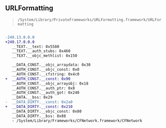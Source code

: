 ## URLFormatting

> `/System/Library/PrivateFrameworks/URLFormatting.framework/URLFormatting`

```diff

-240.13.0.0.0
+240.17.0.0.0
   __TEXT.__text: 0x5580
   __TEXT.__auth_stubs: 0x460
   __TEXT.__objc_methlist: 0x150

   __DATA_CONST.__objc_arraydata: 0x30
   __AUTH_CONST.__objc_const: 0x0
   __AUTH_CONST.__cfstring: 0x4c0
+  __AUTH_CONST.__const: 0x90
   __AUTH_CONST.__objc_arrayobj: 0x18
   __AUTH_CONST.__auth_ptr: 0x8
   __AUTH_CONST.__auth_got: 0x240
   __DATA.__bss: 0x29
-  __DATA_DIRTY.__const: 0x2a0
+  __DATA_DIRTY.__const: 0x210
   __DATA_DIRTY.__objc_const: 0x80
   __DATA_DIRTY.__bss: 0x88
   - /System/Library/Frameworks/CFNetwork.framework/CFNetwork

```
